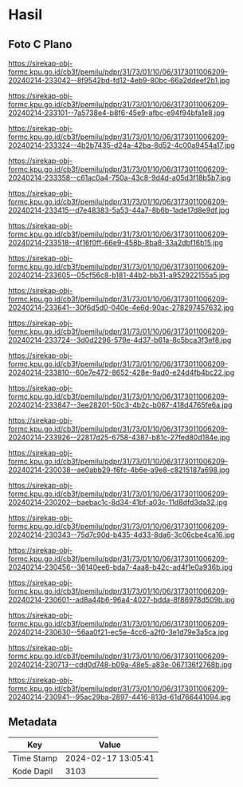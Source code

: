 # Hasil

## Foto C Plano

https://sirekap-obj-formc.kpu.go.id/cb3f/pemilu/pdpr/31/73/01/10/06/3173011006209-20240214-233042--8f9542bd-fd12-4eb9-80bc-66a2ddeef2b1.jpg

https://sirekap-obj-formc.kpu.go.id/cb3f/pemilu/pdpr/31/73/01/10/06/3173011006209-20240214-233101--7a5738e4-b8f6-45e9-afbc-e94f94bfa1e8.jpg

https://sirekap-obj-formc.kpu.go.id/cb3f/pemilu/pdpr/31/73/01/10/06/3173011006209-20240214-233324--4b2b7435-d24a-42ba-8d52-4c00a9454a17.jpg

https://sirekap-obj-formc.kpu.go.id/cb3f/pemilu/pdpr/31/73/01/10/06/3173011006209-20240214-233358--c61ac0a4-750a-43c8-9d4d-a05d3f18b5b7.jpg

https://sirekap-obj-formc.kpu.go.id/cb3f/pemilu/pdpr/31/73/01/10/06/3173011006209-20240214-233415--d7e48383-5a53-44a7-8b6b-1ade17d8e9df.jpg

https://sirekap-obj-formc.kpu.go.id/cb3f/pemilu/pdpr/31/73/01/10/06/3173011006209-20240214-233518--4f16f0ff-66e9-458b-8ba8-33a2dbf16b15.jpg

https://sirekap-obj-formc.kpu.go.id/cb3f/pemilu/pdpr/31/73/01/10/06/3173011006209-20240214-233605--05cf56c8-b181-44b2-bb31-a952922155a5.jpg

https://sirekap-obj-formc.kpu.go.id/cb3f/pemilu/pdpr/31/73/01/10/06/3173011006209-20240214-233641--30f6d5d0-040e-4e6d-90ac-278297457632.jpg

https://sirekap-obj-formc.kpu.go.id/cb3f/pemilu/pdpr/31/73/01/10/06/3173011006209-20240214-233724--3d0d2296-579e-4d37-b61a-8c5bca3f3ef8.jpg

https://sirekap-obj-formc.kpu.go.id/cb3f/pemilu/pdpr/31/73/01/10/06/3173011006209-20240214-233810--60e7e472-8652-428e-9ad0-e24d4fb4bc22.jpg

https://sirekap-obj-formc.kpu.go.id/cb3f/pemilu/pdpr/31/73/01/10/06/3173011006209-20240214-233847--3ee28201-50c3-4b2c-b067-418d4765fe6a.jpg

https://sirekap-obj-formc.kpu.go.id/cb3f/pemilu/pdpr/31/73/01/10/06/3173011006209-20240214-233926--22817d25-6758-4387-b81c-27fed80d184e.jpg

https://sirekap-obj-formc.kpu.go.id/cb3f/pemilu/pdpr/31/73/01/10/06/3173011006209-20240214-230038--ae0abb29-f6fc-4b6e-a9e8-c8215187a698.jpg

https://sirekap-obj-formc.kpu.go.id/cb3f/pemilu/pdpr/31/73/01/10/06/3173011006209-20240214-230202--baebac1c-8d34-41bf-a03c-11d8dfd3da32.jpg

https://sirekap-obj-formc.kpu.go.id/cb3f/pemilu/pdpr/31/73/01/10/06/3173011006209-20240214-230343--75d7c90d-b435-4d33-8da6-3c06cbe4ca16.jpg

https://sirekap-obj-formc.kpu.go.id/cb3f/pemilu/pdpr/31/73/01/10/06/3173011006209-20240214-230456--36140ee6-bda7-4aa8-b42c-ad4f1e0a936b.jpg

https://sirekap-obj-formc.kpu.go.id/cb3f/pemilu/pdpr/31/73/01/10/06/3173011006209-20240214-230601--ad8a44b6-96a4-4027-bdda-8f86978d509b.jpg

https://sirekap-obj-formc.kpu.go.id/cb3f/pemilu/pdpr/31/73/01/10/06/3173011006209-20240214-230630--56aa0f21-ec5e-4cc6-a2f0-3e1d79e3a5ca.jpg

https://sirekap-obj-formc.kpu.go.id/cb3f/pemilu/pdpr/31/73/01/10/06/3173011006209-20240214-230713--cdd0d748-b09a-48e5-a83e-067136f2768b.jpg

https://sirekap-obj-formc.kpu.go.id/cb3f/pemilu/pdpr/31/73/01/10/06/3173011006209-20240214-230941--95ac29ba-2897-4416-813d-61d766441094.jpg


## Metadata

| Key        | Value               |
| ---------- | ------------------- |
| Time Stamp | 2024-02-17 13:05:41 |
| Kode Dapil | 3103                |



